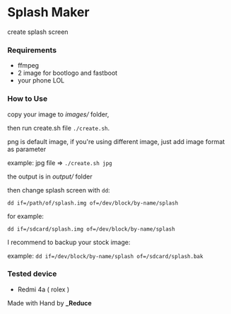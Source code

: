 # Splash Maker
create splash screen

### Requirements
- ffmpeg
- 2 image for bootlogo and fastboot
- your phone LOL

### How to Use
copy your image to _images/_ folder,

then run create.sh file `./create.sh`.

png is default image, if you're using different image, just add image format as parameter

example: jpg file => `./create.sh jpg`

the output is in _output/_ folder

then change splash screen with `dd`:

`dd if=/path/of/splash.img of=/dev/block/by-name/splash`

for example:

`dd if=/sdcard/splash.img of=/dev/block/by-name/splash`

I recommend to backup your stock image:

example: `dd if=/dev/block/by-name/splash of=/sdcard/splash.bak`

### Tested device
- Redmi 4a ( rolex )

Made with Hand by **_Reduce**